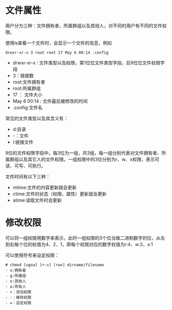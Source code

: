 # 文件属性
用户分为三种：文件拥有者，所属群组以及其他人，对不同的用户有不同的文件权限。

使用ls查看一个文件时，会显示一个文件的信息，例如
```
drwxr-xr-x 3 root root 17 May 6 00:14 .config
```
- drwxr-xr-x : 文件类型以及权限，第1位位文件类型字段，后9位位文件权限字段
- 3：链接数
- root:文件拥有者
- root:所属群组
- 17 ： 文件大小
- May 6 00:14 : 文件最后被修改的时间
- .config:文件名

常见的文件类型以及其含义有：
- d:目录
- -：文件
- l:链接文件

9位的文件权限字段中，每3位为一组，共3组，每一组分别代表对文件拥有者、所属群组以及其它人的文件权限。一组权限中的3位分别为r、w、x权限，表示可读、可写、可执行。

文件时间有以下三种：
- mtime:文件的内容更新就会更新
- ctime:文件的状态（权限、属性）更新就会更新
- atime:读取文件时会更新

# 修改权限
可以将一组权限用数字来表示，此时一组权限的3个位当做二进制数字的位，从左到右每个位的权值为4、2、1，即每个权限对应的数字权值为r:4、w:2、x:1

可以使用符号来设定权限：
```
# chmod [ugoa] [+-=] [rwx] dirname/filename
- u:拥有者
- g:所属组
- o:其他人
- a:所有人
- +：添加权限
- -：移除权限
- =：设定权限
```

